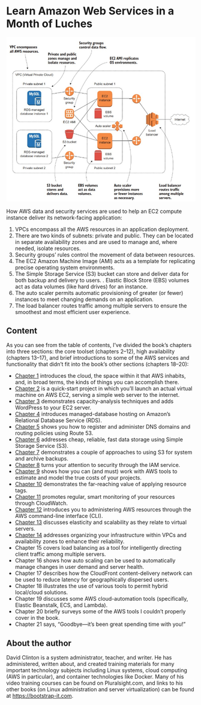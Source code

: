 # Learn Amazon Web Services in a Month of Luches

![](imgs/aws.jpg)

How AWS data and security services are used to help an EC2 compute instance deliver its network-facing
application:
1. VPCs encompass all the AWS resources in an application deployment.
2. There are two kinds of subnets: private and public. They can be located in separate availability
zones and are used to manage and, where needed, isolate resources.
3. Security groups’ rules control the movement of data between resources.
4. The EC2 Amazon Machine Image (AMI) acts as a template for replicating precise operating system environments.
5. The Simple Storage Service (S3) bucket can store and deliver data for both backup and delivery
to users.
. Elastic Block Store (EBS) volumes act as data volumes (like hard drives) for an instance.
7. The auto scaler permits automatic provisioning of greater (or fewer) instances to meet changing
demands on an application.
8. The load balancer routes traffic among multiple servers to ensure the smoothest and most efficient user experience.

## Content
As you can see from the table of contents, I’ve divided the book’s chapters into three sections: the core toolset (chapters 2–12), high availability (chapters 13–17), and brief introductions to some of the AWS
services and functionality that didn’t fit into the book’s other sections
(chapters 18–20):
- [Chapter 1](/ch01%20Before%20you%20begin.md) introduces the cloud, the space within it that AWS
inhabits, and, in broad terms, the kinds of things you can accomplish there.
- [Chapter 2](/ch02%20The%2010%20minute%20EC2%20web%20server.md) is a quick-start project in which you’ll launch an actual
virtual machine on AWS EC2, serving a simple web server to the
internet.
- [Chapter 3](/ch03%20Provisioning%20a%20more%20robust%20EC2%20website.md) demonstrates capacity-analysis techniques and adds
WordPress to your EC2 server.
- [Chapter 4](/ch04%20Databases%20on%20AWS.md) introduces managed-database hosting on Amazon’s
Relational Database Service (RDS).
- [Chapter 5](/ch05%20DNS%20what%E2%80%99s%20in%20a%20name.md) shows you how to register and administer DNS domains
and routing policies using Route 53.
- [Chapter 6](/ch06%20S3%20cheap%2C%20fast%20file%20storage.md) addresses cheap, reliable, fast data storage using Simple
Storage Service (S3).
- [Chapter 7](/ch07%20S3%20cheap%2C%20fast%20system%20backups.md) demonstrates a couple of approaches to using S3 for
system and archive backups.
- [Chapter 8](/ch08%20AWS%20security-%20working%20with%20IAM%20users%2C%20groups%2C%20and%20roles.md) turns your attention to security through the IAM service.
- [Chapter 9](/ch09%20Managing%20growth.md) shows how you can (and must) work with AWS tools to
estimate and model the true costs of your projects.
- [Chapter 10](/ch10%20Pushing%20back%20against%20the%20chaos-using%20resource%20tags.md) demonstrates the far-reaching value of applying
resource tags.
- [Chapter 11](/ch11%20CloudWatch-monitoring%20AWS%20resource%20for%20fun%20and%20profit.md) promotes regular, smart monitoring of your resources
through CloudWatch.
- [Chapter 12](/ch12%20Another%20way%20to%20play%20-%20the%20command-line%20interface.md) introduces you to administering AWS resources
through the AWS command-line interface (CLI).
- [Chapter 13](/ch13%20Keeping%20ahead%20of%20user%20demand.md) discusses elasticity and scalability as they relate to virtual servers.
- [Chapter 14](/ch14%20Hight%20availability%20working%20with%20AWS%20networking%20tools.md) addresses organizing your infrastructure within VPCs
and availability zones to enhance their reliability.
- Chapter 15 covers load balancing as a tool for intelligently directing client traffic among multiple servers.
- Chapter 16 shows how auto scaling can be used to automatically
manage changes in user demand and server health.
- Chapter 17 describes how the CloudFront content-delivery network can be used to reduce latency for geographically dispersed
users.
- Chapter 18 illustrates the use of various tools to permit hybrid
local/cloud solutions.
- Chapter 19 discusses some AWS cloud-automation tools (specifically, Elastic Beanstalk, ECS, and Lambda).
- Chapter 20 briefly surveys some of the AWS tools I couldn’t properly cover in the book.
- Chapter 21 says, “Goodbye—it’s been great spending time with
you!”

## About the author
David Clinton is a system administrator, teacher, and writer. He has
administered, written about, and created training materials for many
important technology subjects including Linux systems, cloud computing (AWS in particular), and container technologies like Docker. Many
of his video training courses can be found on Pluralsight.com, and links
to his other books (on Linux administration and server virtualization)
can be found at https://bootstrap-it.com.